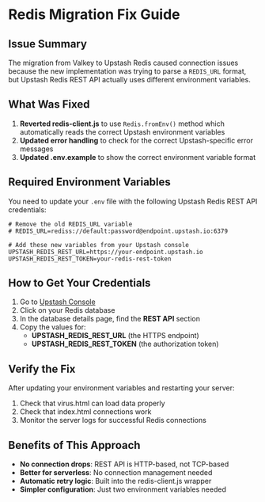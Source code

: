 # Redis Migration Fix Guide

## Issue Summary
The migration from Valkey to Upstash Redis caused connection issues because the new implementation was trying to parse a `REDIS_URL` format, but Upstash Redis REST API actually uses different environment variables.

## What Was Fixed

1. **Reverted redis-client.js** to use `Redis.fromEnv()` method which automatically reads the correct Upstash environment variables
2. **Updated error handling** to check for the correct Upstash-specific error messages
3. **Updated .env.example** to show the correct environment variable format

## Required Environment Variables

You need to update your `.env` file with the following Upstash Redis REST API credentials:

```env
# Remove the old REDIS_URL variable
# REDIS_URL=rediss://default:password@endpoint.upstash.io:6379

# Add these new variables from your Upstash console
UPSTASH_REDIS_REST_URL=https://your-endpoint.upstash.io
UPSTASH_REDIS_REST_TOKEN=your-redis-rest-token
```

## How to Get Your Credentials

1. Go to [Upstash Console](https://console.upstash.com/)
2. Click on your Redis database
3. In the database details page, find the **REST API** section
4. Copy the values for:
   - **UPSTASH_REDIS_REST_URL** (the HTTPS endpoint)
   - **UPSTASH_REDIS_REST_TOKEN** (the authorization token)

## Verify the Fix

After updating your environment variables and restarting your server:

1. Check that virus.html can load data properly
2. Check that index.html connections work
3. Monitor the server logs for successful Redis connections

## Benefits of This Approach

- **No connection drops**: REST API is HTTP-based, not TCP-based
- **Better for serverless**: No connection management needed
- **Automatic retry logic**: Built into the redis-client.js wrapper
- **Simpler configuration**: Just two environment variables needed